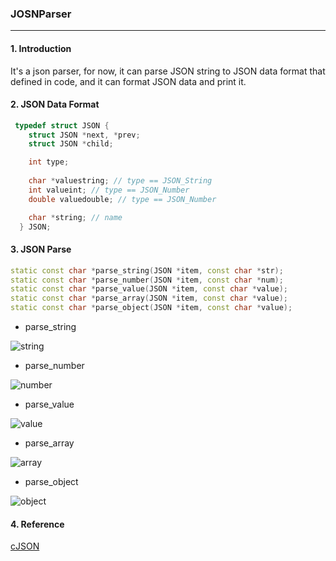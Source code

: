 ### JOSNParser
---
#### 1. Introduction
It's a json parser, for now, it can parse JSON string to JSON data format that defined in code, and it can format JSON data and print it.
#### 2. JSON Data Format
``` cpp
 typedef struct JSON {
    struct JSON *next, *prev;
    struct JSON *child;

    int type;
  
    char *valuestring; // type == JSON_String
    int valueint; // type == JSON_Number
    double valuedouble; // type == JSON_Number

    char *string; // name
  } JSON;
```
#### 3. JSON Parse
``` cpp
static const char *parse_string(JSON *item, const char *str);
static const char *parse_number(JSON *item, const char *num);
static const char *parse_value(JSON *item, const char *value);
static const char *parse_array(JSON *item, const char *value);
static const char *parse_object(JSON *item, const char *value);
```
- parse_string

![string](http://oanl5xf7d.bkt.clouddn.com//jsonparser/string.gif)

- parse_number

![number](http://oanl5xf7d.bkt.clouddn.com//jsonparser/number.gif)

- parse_value

![value](http://oanl5xf7d.bkt.clouddn.com//jsonparser/value.gif)

- parse_array

![array](http://oanl5xf7d.bkt.clouddn.com//jsonparser/array.gif)

- parse_object

![object](http://oanl5xf7d.bkt.clouddn.com//jsonparser/object.gif)

#### 4. Reference
[cJSON](https://sourceforge.net/projects/cjson/)
